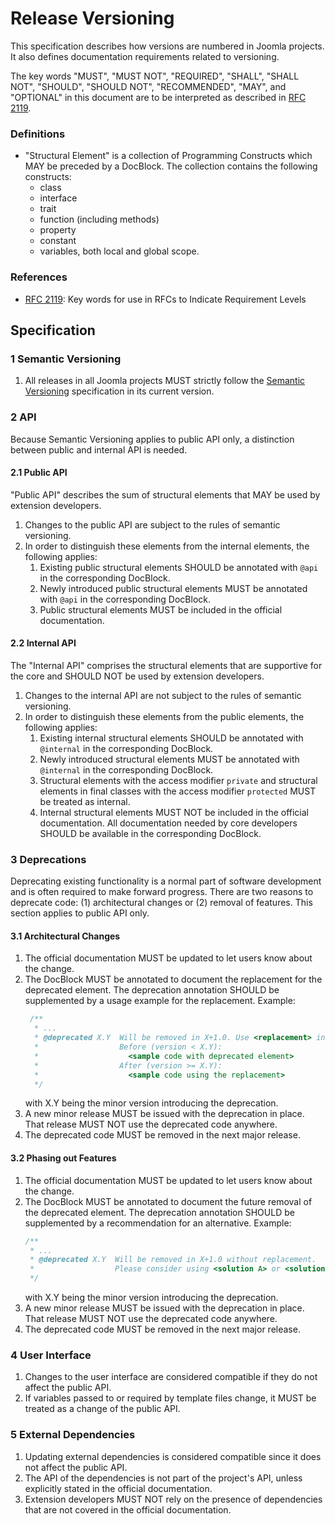 # Release Versioning

This specification describes how versions are numbered in Joomla projects. It also defines documentation requirements
related to versioning.

The key words "MUST", "MUST NOT", "REQUIRED", "SHALL", "SHALL NOT", "SHOULD",
"SHOULD NOT", "RECOMMENDED", "MAY", and "OPTIONAL" in this document are to be interpreted as described in [RFC 2119][].

[RFC 2119]: https://www.rfc-editor.org/rfc/rfc2119.html

### Definitions

* "Structural Element" is a collection of Programming Constructs which MAY be preceded by a DocBlock. The collection
  contains the following constructs:
    * class
    * interface
    * trait
    * function (including methods)
    * property
    * constant
    * variables, both local and global scope.

### References

- [RFC 2119][]: Key words for use in RFCs to Indicate Requirement Levels

## Specification

### 1 Semantic Versioning

1. All releases in all Joomla projects MUST strictly follow the [Semantic Versioning](Semver) specification in its
   current version.

[Semver]: https://github.com/semver/semver/blob/master/semver.md

### 2 API

Because Semantic Versioning applies to public API only, a distinction between public and internal API is needed.

#### 2.1 Public API

"Public API" describes the sum of structural elements that MAY be used by extension developers.

1. Changes to the public API are subject to the rules of semantic versioning.
2. In order to distinguish these elements from the internal elements, the following applies:
    1. Existing public structural elements SHOULD be annotated with `@api` in the corresponding DocBlock.
    1. Newly introduced public structural elements MUST be annotated with `@api` in the corresponding DocBlock.
    2. Public structural elements MUST be included in the official documentation.

#### 2.2 Internal API

The "Internal API" comprises the structural elements that are supportive for the core and SHOULD NOT be used by
extension developers.

1. Changes to the internal API are not subject to the rules of semantic versioning.
2. In order to distinguish these elements from the public elements, the following applies:
    1. Existing internal structural elements SHOULD be annotated with `@internal` in the corresponding DocBlock.
    1. Newly introduced structural elements MUST be annotated with `@internal` in the corresponding DocBlock.
    2. Structural elements with the access modifier `private` and structural elements in final classes with the access
       modifier `protected` MUST be treated as internal.
    3. Internal structural elements MUST NOT be included in the official documentation. All documentation needed by core
       developers SHOULD be available in the corresponding DocBlock.

### 3 Deprecations

Deprecating existing functionality is a normal part of software development and is often required to make forward
progress. There are two reasons to deprecate code: (1) architectural changes or (2) removal of features. This section
applies to public API only.

#### 3.1 Architectural Changes

1. The official documentation MUST be updated to let users know about the change.
2. The DocBlock MUST be annotated to document the replacement for the deprecated element. The deprecation annotation
   SHOULD be supplemented by a usage example for the replacement. Example:
   ```php
    /**
     * ...
     * @deprecated X.Y  Will be removed in X+1.0. Use <replacement> instead.
     *                  Before (version < X.Y):
     *                    <sample code with deprecated element>
     *                  After (version >= X.Y):
     *                    <sample code using the replacement>
     */
   ```
   with X.Y being the minor version introducing the deprecation.
2. A new minor release MUST be issued with the deprecation in place. That release MUST NOT use the deprecated code
   anywhere.
3. The deprecated code MUST be removed in the next major release.

#### 3.2 Phasing out Features

1. The official documentation MUST be updated to let users know about the change.
1. The DocBlock MUST be annotated to document the future removal of the deprecated element. The deprecation annotation
   SHOULD be supplemented by a recommendation for an alternative. Example:
   ```php
   /**
    * ...
    * @deprecated X.Y  Will be removed in X+1.0 without replacement.
    *                  Please consider using <solution A> or <solution B> instead.
    */
   ```
   with X.Y being the minor version introducing the deprecation.
2. A new minor release MUST be issued with the deprecation in place. That release MUST NOT use the deprecated code
   anywhere.
3. The deprecated code MUST be removed in the next major release.

### 4 User Interface

1. Changes to the user interface are considered compatible if they do not affect the public API.
2. If variables passed to or required by template files change, it MUST be treated as a change of the public API.

### 5 External Dependencies

1. Updating external dependencies is considered compatible since it does not affect the public API.
2. The API of the dependencies is not part of the project's API, unless explicitly stated in the official documentation.
3. Extension developers MUST NOT rely on the presence of dependencies that are not covered in the official
   documentation.
